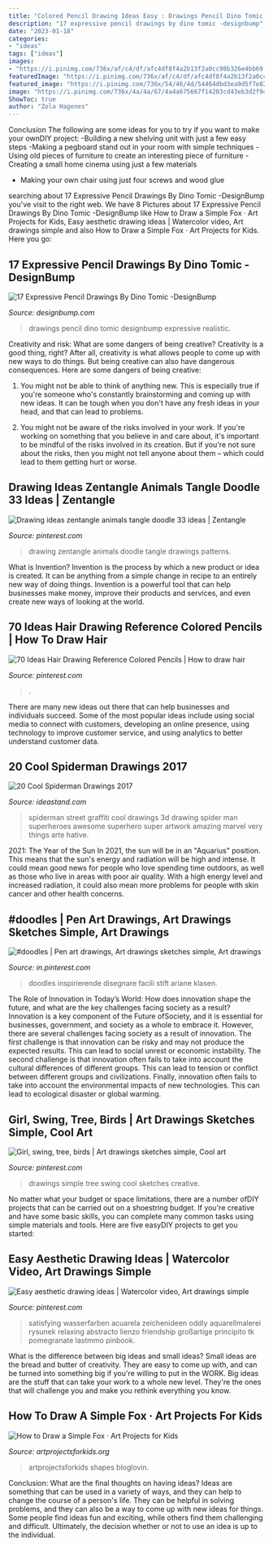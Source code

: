 ```yaml
---
title: "Colored Pencil Drawing Ideas Easy : Drawings Pencil Dino Tomic Designbump Expressive Realistic"
description: "17 expressive pencil drawings by dino tomic -designbump"
date: "2023-01-18"
categories:
- "ideas"
tags: ["ideas"]
images:
- "https://i.pinimg.com/736x/af/c4/df/afc4df8f4a2b13f2a0cc98b326e4bb69.jpg"
featuredImage: "https://i.pinimg.com/736x/af/c4/df/afc4df8f4a2b13f2a0cc98b326e4bb69.jpg"
featured_image: "https://i.pinimg.com/736x/54/46/4d/54464dbd3ea9d5f7e82e3c8960ffca3d.jpg"
image: "https://i.pinimg.com/736x/4a/4a/67/4a4a675667f14203cd43eb3d2f9492e5.jpg"
ShowToc: true
author: "Zola Hagenes"
---
```



Conclusion
The following are some ideas for you to try if you want to make your ownDIY project: 
-Building a new shelving unit with just a few easy steps 
-Making a pegboard stand out in your room with simple techniques 
-Using old pieces of furniture to create an interesting piece of furniture 
-Creating a small home cinema using just a few materials 
- Making your own chair using just four screws and wood glue

	

		
searching about 17 Expressive Pencil Drawings By Dino Tomic -DesignBump you've visit to the right web. We have 8 Pictures about 17 Expressive Pencil Drawings By Dino Tomic -DesignBump like How to Draw a Simple Fox · Art Projects for Kids, Easy aesthetic drawing ideas | Watercolor video, Art drawings simple and also How to Draw a Simple Fox · Art Projects for Kids. Here you go:
		
    
## 17 Expressive Pencil Drawings By Dino Tomic -DesignBump

<img loading=lazy src="https://cdn.designbump.com/wp-content/uploads/2014/09/atomiccircus-realistic-pencil-drawings-dino-tomic-9.jpg" onerror="this.onerror=null;this.src='https://tse4.mm.bing.net/th?id=OIP.5rDKZwSAtUfHJ65e2TH1ygHaFj&amp;pid=15.1';" alt="17 Expressive Pencil Drawings By Dino Tomic -DesignBump">

_Source: designbump.com_

>drawings pencil dino tomic designbump expressive realistic. 

	

Creativity and risk: What are some dangers of being creative?
Creativity is a good thing, right? After all, creativity is what allows people to come up with new ways to do things. But being creative can also have dangerous consequences. Here are some dangers of being creative:
1) You might not be able to think of anything new. This is especially true if you're someone who's constantly brainstorming and coming up with new ideas. It can be tough when you don't have any fresh ideas in your head, and that can lead to problems.

2) You might not be aware of the risks involved in your work. If you're working on something that you believe in and care about, it's important to be mindful of the risks involved in its creation. But if you're not sure about the risks, then you might not tell anyone about them – which could lead to them getting hurt or worse.

    
## Drawing Ideas Zentangle Animals Tangle Doodle 33 Ideas | Zentangle

<img loading=lazy src="https://i.pinimg.com/736x/4a/4a/67/4a4a675667f14203cd43eb3d2f9492e5.jpg" onerror="this.onerror=null;this.src='https://tse3.mm.bing.net/th?id=OIP.rh-0tG4uBHxsVDD5sFP5vwAAAA&amp;pid=15.1';" alt="Drawing ideas zentangle animals tangle doodle 33 ideas | Zentangle">

_Source: pinterest.com_

>drawing zentangle animals doodle tangle drawings patterns. 

	

What is Invention?
Invention is the process by which a new product or idea is created. It can be anything from a simple change in recipe to an entirely new way of doing things. Invention is a powerful tool that can help businesses make money, improve their products and services, and even create new ways of looking at the world.

    
## 70 Ideas Hair Drawing Reference Colored Pencils | How To Draw Hair

<img loading=lazy src="https://i.pinimg.com/736x/54/46/4d/54464dbd3ea9d5f7e82e3c8960ffca3d.jpg" onerror="this.onerror=null;this.src='https://tse2.mm.bing.net/th?id=OIP.1jKTu7mnz6wmx8fvWbPa7wAAAA&amp;pid=15.1';" alt="70 Ideas Hair Drawing Reference Colored Pencils | How to draw hair">

_Source: pinterest.com_

>. 

	

There are many new ideas out there that can help businesses and individuals succeed. Some of the most popular ideas include using social media to connect with customers, developing an online presence, using technology to improve customer service, and using analytics to better understand customer data.

    
## 20 Cool Spiderman Drawings 2017

<img loading=lazy src="https://ideastand.com/wp-content/uploads/2014/07/spiderman-drawings/4-spiderman-drawings.jpg" onerror="this.onerror=null;this.src='https://tse2.mm.bing.net/th?id=OIP.FoDb6moj54CFoORld7AAQwHaLH&amp;pid=15.1';" alt="20 Cool Spiderman Drawings 2017">

_Source: ideastand.com_

>spiderman street graffiti cool drawings 3d drawing spider man superheroes awesome superhero super artwork amazing marvel very things arte hative. 

	

2021: The Year of the Sun
In 2021, the sun will be in an "Aquarius" position. This means that the sun's energy and radiation will be high and intense. It could mean good news for people who love spending time outdoors, as well as those who live in areas with poor air quality. With a high energy level and increased radiation, it could also mean more problems for people with skin cancer and other health concerns.

    
## #doodles | Pen Art Drawings, Art Drawings Sketches Simple, Art Drawings

<img loading=lazy src="https://i.pinimg.com/736x/af/fc/f0/affcf094977b95268961c347e6a3fb90.jpg" onerror="this.onerror=null;this.src='https://tse3.mm.bing.net/th?id=OIP.9qdq5sRytkIl672fRNCXvQHaO0&amp;pid=15.1';" alt="#doodles | Pen art drawings, Art drawings sketches simple, Art drawings">

_Source: in.pinterest.com_

>doodles inspirierende disegnare facili stift ariane klasen. 

	

The Role of Innovation in Today’s World: How does innovation shape the future, and what are the key challenges facing society as a result?
Innovation is a key component of the Future ofSociety, and it is essential for businesses, government, and society as a whole to embrace it. However, there are several challenges facing society as a result of innovation. The first challenge is that innovation can be risky and may not produce the expected results. This can lead to social unrest or economic instability. The second challenge is that innovation often fails to take into account the cultural differences of different groups. This can lead to tension or conflict between different groups and civilizations. Finally, innovation often fails to take into account the environmental impacts of new technologies. This can lead to ecological disaster or global warming.

    
## Girl, Swing, Tree, Birds | Art Drawings Sketches Simple, Cool Art

<img loading=lazy src="https://i.pinimg.com/736x/af/c4/df/afc4df8f4a2b13f2a0cc98b326e4bb69.jpg" onerror="this.onerror=null;this.src='https://tse3.mm.bing.net/th?id=OIP.NzuEc4RuYi4_8HB4oI-TEgHaJ3&amp;pid=15.1';" alt="Girl, swing, tree, birds | Art drawings sketches simple, Cool art">

_Source: pinterest.com_

>drawings simple tree swing cool sketches creative. 

	

No matter what your budget or space limitations, there are a number ofDIY projects that can be carried out on a shoestring budget. If you're creative and have some basic skills, you can complete many common tasks using simple materials and tools. Here are five easyDIY projects to get you started: 

    
## Easy Aesthetic Drawing Ideas | Watercolor Video, Art Drawings Simple

<img loading=lazy src="https://i.pinimg.com/736x/50/65/60/506560bb7f19d35c3f88901de8a656c6.jpg" onerror="this.onerror=null;this.src='https://tse2.mm.bing.net/th?id=OIP.2gIK6_XuxD5nrVzr1hKI5gHaLH&amp;pid=15.1';" alt="Easy aesthetic drawing ideas | Watercolor video, Art drawings simple">

_Source: pinterest.com_

>satisfying wasserfarben acuarela zeichenideen oddly aquarellmalerei rysunek relaxing abstracto lienzo friendship großartige principito tk pomegranate lastmmo pinbook. 

	

What is the difference between big ideas and small ideas?
Small ideas are the bread and butter of creativity. They are easy to come up with, and can be turned into something big if you're willing to put in the WORK. Big ideas are the stuff that can take your work to a whole new level. They're the ones that will challenge you and make you rethink everything you know.

    
## How To Draw A Simple Fox · Art Projects For Kids

<img loading=lazy src="https://artprojectsforkids.org/wp-content/uploads/2020/09/Fox-Simple-791x1024.jpg" onerror="this.onerror=null;this.src='https://tse1.mm.bing.net/th?id=OIP.JEhvPhVax2qyzHD9f7uviQHaJl&amp;pid=15.1';" alt="How to Draw a Simple Fox · Art Projects for Kids">

_Source: artprojectsforkids.org_

>artprojectsforkids shapes bloglovin. 

	

Conclusion: What are the final thoughts on having ideas?
Ideas are something that can be used in a variety of ways, and they can help to change the course of a person's life. They can be helpful in solving problems, and they can also be a way to come up with new ideas for things. Some people find ideas fun and exciting, while others find them challenging and difficult. Ultimately, the decision whether or not to use an idea is up to the individual.


